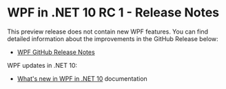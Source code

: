 # WPF in .NET 10 RC 1 - Release Notes

This preview release does not contain new WPF features. You can find detailed information about the improvements in the GitHub Release below:

- [WPF GitHub Release Notes](https://github.com/dotnet/wpf/releases/tag/v10.0.0-preview.1.25080.3)

WPF updates in .NET 10:

- [What's new in WPF in .NET 10](https://learn.microsoft.com/dotnet/desktop/wpf/whats-new/net100) documentation
